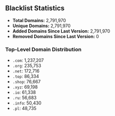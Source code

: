 ## Blacklist Statistics

- **Total Domains:** 2,791,970
- **Unique Domains:** 2,791,970
- **Added Domains Since Last Version:** 2,791,970
- **Removed Domains Since Last Version:** 0

### Top-Level Domain Distribution

-  `.com`: 1,237,207
-  `.org`: 235,753
-  `.net`: 172,716
-  `.top`: 86,334
-  `.shop`: 76,667
-  `.xyz`: 69,198
-  `.io`: 61,338
-  `.ru`: 56,683
-  `.info`: 50,430
-  `.pl`: 48,735
